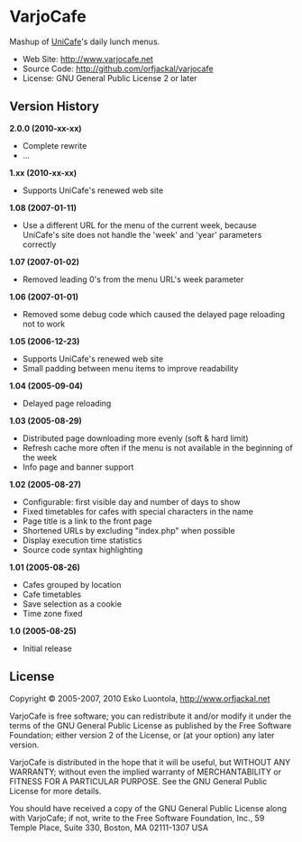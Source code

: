 
VarjoCafe
=========

Mashup of [UniCafe](http://www.unicafe.fi/)'s daily lunch menus.

- Web Site: <http://www.varjocafe.net> 
- Source Code: <http://github.com/orfjackal/varjocafe>
- License: GNU General Public License 2 or later


Version History
---------------

**2.0.0 (2010-xx-xx)**

- Complete rewrite
- ...

**1.xx (2010-xx-xx)**

- Supports UniCafe's renewed web site

**1.08 (2007-01-11)**

- Use a different URL for the menu of the current week, because UniCafe's site does not handle the 'week' and 'year' parameters correctly

**1.07 (2007-01-02)**

- Removed leading 0's from the menu URL's week parameter

**1.06 (2007-01-01)**

- Removed some debug code which caused the delayed page reloading not to work

**1.05 (2006-12-23)**

- Supports UniCafe's renewed web site
- Small padding between menu items to improve readability

**1.04 (2005-09-04)**

- Delayed page reloading

**1.03 (2005-08-29)**

- Distributed page downloading more evenly (soft & hard limit)
- Refresh cache more often if the menu is not available in the beginning of the week
- Info page and banner support

**1.02 (2005-08-27)**

- Configurable: first visible day and number of days to show
- Fixed timetables for cafes with special characters in the name
- Page title is a link to the front page
- Shortened URLs by excluding "index.php" when possible
- Display execution time statistics
- Source code syntax highlighting

**1.01 (2005-08-26)**

- Cafes grouped by location
- Cafe timetables
- Save selection as a cookie
- Time zone fixed

**1.0 (2005-08-25)**

- Initial release


License
-------

Copyright © 2005-2007, 2010 Esko Luontola, <http://www.orfjackal.net>

VarjoCafe is free software; you can redistribute it and/or modify it under the terms of the GNU General Public License as published by the Free Software Foundation; either version 2 of the License, or (at your option) any later version.

VarjoCafe is distributed in the hope that it will be useful, but WITHOUT ANY WARRANTY; without even the implied warranty of MERCHANTABILITY or FITNESS FOR A PARTICULAR PURPOSE.  See the GNU General Public License for more details.

You should have received a copy of the GNU General Public License along with VarjoCafe; if not, write to the Free Software Foundation, Inc., 59 Temple Place, Suite 330, Boston, MA  02111-1307  USA
